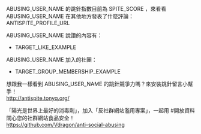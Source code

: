 ABUSING_USER_NAME 的跳針指數目前為 SPITE_SCORE ，來看看 ABUSING_USER_NAME 在其他地方發表了什麼評論：  
ANTISPITE_PROFILE_URL

ABUSING_USER_NAME 說讚的內容有：

* TARGET_LIKE_EXAMPLE

ABUSING_USER_NAME 加入的社團：

* TARGET_GROUP_MEMBERSHIP_EXAMPLE

想跟我一樣看到 ABUSING_USER_NAME 的跳針競爭力嗎？來安裝跳針留言小幫手！  
http://antispite.tonyq.org/

「陽光是世界上最好的消毒劑」，加入「反社群網站濫用專案」，一起用 #開放資料 關心您的社群網站食品安全！  
https://github.com/Vdragon/anti-social-abusing

